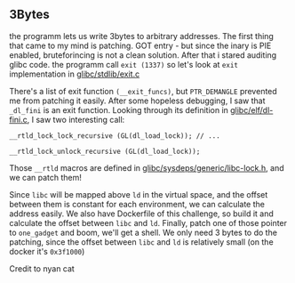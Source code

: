 ## 3Bytes

the programm lets us write 3bytes to arbitrary addresses. The first thing that came to my mind is patching.  GOT entry - but since the inary is PIE enabled, bruteforincing is not a clean solution. 
After that i stared auditing glibc code. the programm call `exit (1337)` so let's look at `exit` implementation in 
[glibc/stdlib/exit.c](https://code.woboq.org/userspace/glibc/stdlib/exit.c.html )


There's a list of exit function `(__exit_funcs)`, but `PTR_DEMANGLE` prevented me from patching it easily. After some hopeless debugging, I saw that `_dl_fini` is an exit function. Looking through its definition in [glibc/elf/dl-fini.c](https://code.woboq.org/userspace/glibc/elf/dl-fini.c.html), I saw two interesting call:

`__rtld_lock_lock_recursive (GL(dl_load_lock));
// ...`

`__rtld_lock_unlock_recursive (GL(dl_load_lock));`


Those `__rtld` macros are defined in [glibc/sysdeps/generic/libc-lock.h](https://github.molgen.mpg.de/git-mirror/glibc/blob/master/sysdeps/mach/hurd/libc-lock.h), and we can patch them!

Since `libc` will be mapped above `ld` in the virtual space, and the offset between them is constant for each environment, we can calculate the address easily. We also have Dockerfile of this challenge, so build it and calculate the offset between `libc` and `ld`. Finally, patch one of those pointer to `one_gadget` and boom, we'll get a shell. We only need 3 bytes to do the patching, since the offset between `libc` and `ld` is relatively small (on the docker it's `0x3f1000`)

Credit to nyan cat